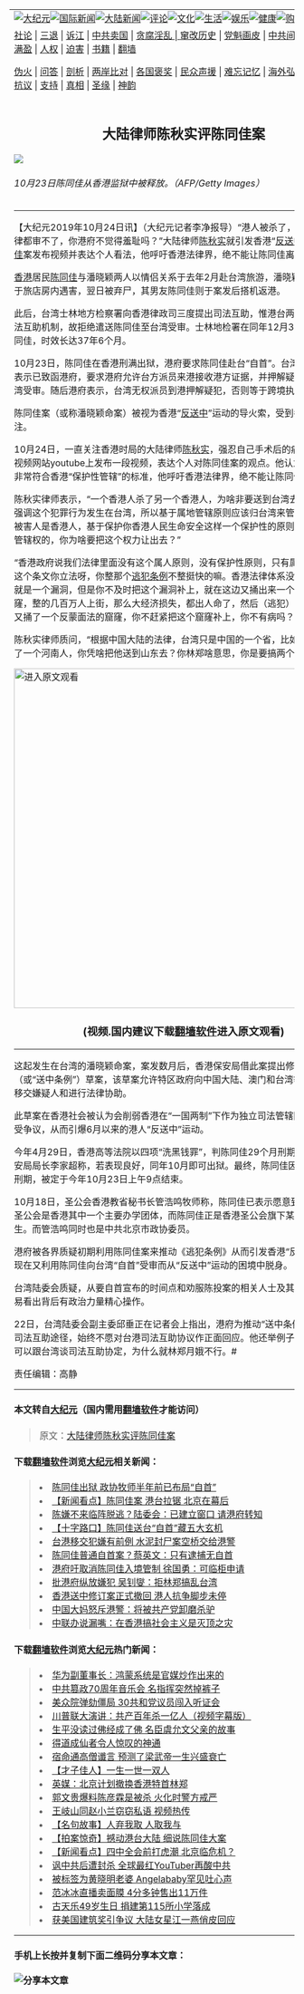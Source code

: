<a name="1" id="1" target="_blank"></a><span id="1"></span>
<table border="0"><tr><td colspan="2" VALIGN=TOP><a href="https://github.com/brkypg2370/djy/blob/master/gb/nsc413.md#1"><img src="https://raw.githubusercontent.com/brkypg2370/www/master/t/djy/1.jpg" title="大纪元"></a><a href="https://github.com/brkypg2370/djy/blob/master/gb/n24hr.md#1"><img src="https://raw.githubusercontent.com/brkypg2370/www/master/t/djy/3.jpg" title="国际新闻"></a><a href="https://github.com/brkypg2370/djy/blob/master/gb/nsc413.md#1"><img src="https://raw.githubusercontent.com/brkypg2370/www/master/t/djy/4.jpg" title="大陆新闻"></a><a href="https://github.com/brkypg2370/djy/blob/master/gb/news392.md#1"><img src="https://raw.githubusercontent.com/brkypg2370/www/master/t/djy/5.jpg" title="评论"></a><a href="https://github.com/brkypg2370/djy/blob/master/gb/news2007.md#1"><img src="https://raw.githubusercontent.com/brkypg2370/www/master/t/djy/6.jpg" title="文化"></a><a href="https://github.com/brkypg2370/djy/blob/master/gb/news2008.md#1"><img src="https://raw.githubusercontent.com/brkypg2370/www/master/t/djy/7.jpg" title="生活"></a><a href="https://github.com/brkypg2370/djy/blob/master/gb/ncyule.md#1"><img src="https://raw.githubusercontent.com/brkypg2370/www/master/t/djy/8.jpg" title="娱乐"></a><a href="https://github.com/brkypg2370/djy/blob/master/gb/nsc1002.md#1"><img src="https://raw.githubusercontent.com/brkypg2370/www/master/t/djy/9.jpg" title="健康"><a href="https://www.youlucky.com"><img src="https://raw.githubusercontent.com/brkypg2370/www/master/t/djy/10.jpg" title="购物"></a><a href="https://www.supportepoch.org/donation?utm_medium=epochtimes&utm_source=referral&utm_campaign=donate_button_djyhomepage"><img src="https://raw.githubusercontent.com/brkypg2370/www/master/t/djy/12.jpg" title="捐款"></a></td></tr>
<tr><td colspan="2" VALIGN=TOP><a target="_blank" href="https://git.io/fjCRf">社论</a> | <a target="_blank" href="https://github.com/brkypg2370/djy/blob/master/gb/nf5657.md#1">三退</a> | <a target="_blank" href="https://github.com/brkypg2370/djy/blob/master/gb/nf6123.md#1">诉江</a> | <a target="_blank" href="https://github.com/brkypg2370/djy/blob/master/gb/nf1176117.md#1">中共卖国</a> | <a target="_blank" href="https://github.com/brkypg2370/djy/blob/master/gb/nf5773.md#1">贪腐淫乱 | <a target="_blank" href="https://github.com/brkypg2370/djy/blob/master/gb/nf1176115.md#1">窜改历史</a> | <a target="_blank" href="https://github.com/brkypg2370/djy/blob/master/gb/nf1176107.md#1">党魁画皮</a> | <a target="_blank" href="https://github.com/brkypg2370/djy/blob/master/gb/nf1320400.md#1">中共间谍</a> | <a target="_blank" href="https://github.com/brkypg2370/djy/blob/master/gb/nf1176114.md#1">破坏传统</a> | <a target="_blank" href="https://github.com/brkypg2370/djy/blob/master/gb/nf5287.md#1">恶贯满盈</a> | <a target="_blank" href="https://github.com/brkypg2370/djy/blob/master/gb/ncid278.md#1">人权</a> | <a target="_blank" href="https://github.com/brkypg2370/djy/blob/master/gb/nf1176111.md#1">迫害</a> | <a target="_blank" href="https://github.com/brkypg2370/djy/blob/master/gb/nf1235328.md#1">书籍</a> | <a target="_blank" href="https://github.com/brkypg2370/www/blob/master/README.md?zsrh#1">翻墙</a></p><p><a target="_blank" href="https://github.com/brkypg2370/djy/blob/master/gb/nf5562.md#1">伪火</a> | <a target="_blank" href="https://github.com/brkypg2370/djy/blob/master/gb/nf4378.md#1">问答</a> | <a target="_blank" href="https://github.com/brkypg2370/djy/blob/master/gb/nf5792.md#1">剖析</a> | <a target="_blank" href="https://github.com/brkypg2370/djy/blob/master/gb/nf5735.md#1">两岸比对</a> | <a target="_blank" href="https://github.com/brkypg2370/djy/blob/master/gb/nf6119.md#1">各国褒奖</a> | <a target="_blank" href="https://github.com/brkypg2370/djy/blob/master/gb/nf6120.md#1">民众声援</a> | <a target="_blank" href="https://github.com/brkypg2370/djy/blob/master/gb/nf1188594.md#1">难忘记忆</a> | <a target="_blank" href="https://github.com/brkypg2370/djy/blob/master/gb/nf3180.md#1">海外弘传</a> | <a target="_blank" href="https://github.com/brkypg2370/djy/blob/master/gb/nf5410.md#1">万人上访</a> | <a target="_blank" href="https://github.com/brkypg2370/ntdtv/blob/master/gb/prog1530_1.md#1">和平抗议</a> | <a target="_blank" href="https://github.com/brkypg2370/djy/blob/master/gb/nf4386.md#1">支持</a> | <a target="_blank" href="https://github.com/brkypg2370/djy/blob/master/gb/nf4389.md#1">真相</a> | <a target="_blank" href="https://github.com/brkypg2370/djy/blob/master/gb/nf5790.md#1">圣缘</a> | <a target="_blank" href="https://github.com/brkypg2370/djy/blob/master/gb/nf4786.md#1">神韵</a></td></tr>
<tr><td VALIGN=TOP width="626"><h2 align=center>大陆律师陈秋实评陈同佳案</h2>
<img src="http://i.epochtimes.com/assets/uploads/2019/10/GettyImages-1177685310-600x400.jpg" />
<h6>10月23日陈同佳从香港监狱中被释放。（AFP/Getty Images）
</h6>
<hr>
<p>【大纪元2019年10月24日讯】（大纪元记者李净报导）“港人被杀了，<a href="https://github.com/brkypg2370/djy/blob/master/gb/tag/%E9%A6%99%E6%B8%AF.md">香港</a>自己的法律都审不了，你港府不觉得羞耻吗？”大陆律师<a href="https://github.com/brkypg2370/djy/blob/master/gb/tag/%E9%99%88%E7%A7%8B%E5%AE%9E.md">陈秋实</a>就引发香港“<a href="https://github.com/brkypg2370/djy/blob/master/gb/tag/%E5%8F%8D%E9%80%81%E4%B8%AD.md">反送中</a>”运动的<a href="https://github.com/brkypg2370/djy/blob/master/gb/tag/%E9%99%88%E5%90%8C%E4%BD%B3.md">陈同佳</a>案发布视频并表达个人看法，他呼吁香港法律界，绝不能让陈同佳离开香港。</p>
<p><a href="https://github.com/brkypg2370/djy/blob/master/gb/tag/%E9%A6%99%E6%B8%AF.md">香港</a>居民<a href="https://github.com/brkypg2370/djy/blob/master/gb/tag/%E9%99%88%E5%90%8C%E4%BD%B3.md">陈同佳</a>与潘晓颖两人以情侣关系于去年2月赴台湾旅游，潘晓颖在当月17日于旅店房内遇害，翌日被弃尸，其男友陈同佳则于案发后搭机返港。</p>
<p>此后，台湾士林地方检察署向香港律政司三度提出司法互助，惟港台两地之间并无司法互助机制，故拒绝遣送陈同佳至台湾受审。士林地检署在同年12月3日正式通缉陈同佳，时效长达37年6个月。</p>
<p>10月23日，陈同佳在香港刑满出狱，港府要求陈同佳赴台“自首”。台湾陆委会22日表示已致函港府，要求港府允许台方派员来港接收港方证据，并押解疑犯陈同佳到台湾受审。随后港府表示，台湾无权派员到港押解疑犯，否则等于跨境执法。</p>
<p>陈同佳案（或称潘晓颖命案）被视为香港“<a href="https://github.com/brkypg2370/djy/blob/master/gb/tag/%E5%8F%8D%E9%80%81%E4%B8%AD.md">反送中</a>”运动的导火索，受到各界广泛关注。</p>
<p>10月24日，一直关注香港时局的大陆律师<a href="https://github.com/brkypg2370/djy/blob/master/gb/tag/%E9%99%88%E7%A7%8B%E5%AE%9E.md">陈秋实</a>，强忍自己手术后的痛苦，在海外视频网站youtube上发布一段视频，表达个人对陈同佳案的观点。他认为，陈同佳案非常符合香港“保护性管辖”的标准，他呼吁香港法律界，绝不能让陈同佳离开香港。</p>
<p>陈秋实律师表示，“一个香港人杀了另一个香港人，为啥非要送到台湾去？香港政府总强调这个犯罪行为发生在台湾，所以基于属地管辖原则应该归台湾来管，但你不想想被害人是香港人，基于保护你香港人民生命安全这样一个保护性的原则，你香港是有管辖权的，你为啥要把这个权力让出去？”</p>
<p>“香港政府说我们法律里面没有这个属人原则，没有保护性原则，只有属地原则，没有这个条文你立法呀，你整那个<a href="https://github.com/brkypg2370/djy/blob/master/gb/tag/%E9%80%83%E7%8A%AF%E6%9D%A1%E4%BE%8B.md">逃犯条例</a>不整挺快的嘛。香港法律体系没有保护性管辖就是一个漏洞，但是你不及时把这个漏洞补上，就在这边又捅出来一个逃犯条例的窟窿，整的几百万人上街，那么大经济损失，都出人命了，然后（逃犯）条例撤回了，又捅了一个反蒙面法的窟窿，你不赶紧把这个窟窿补上，你不有病吗？”</p>
<p>陈秋实律师质问，“根据中国大陆的法律，台湾只是中国的一个省，比如一个河南人杀了一个河南人，你凭啥把他送到山东去？你林郑啥意思，你是要搞两个中国是吗？”</p>
<p style="text-align: center;"><div class="video_fit_container"><a width="635" b="356" class="video_frame" src=""></a><a href="https://git.io/Je0PV"><img width="600" src="https://raw.githubusercontent.com/brkypg2370/djy/master/gb/300/djtsp.jpg" title="进入原文观看"  alt="进入原文观看"></a><h3 align=center>(视频.国内建议下载<a href="https://git.io/JesJV">翻墙软件</a>进入原文观看)</h3><hr><a src="https://www.youtube.com/embed/AiqgBh5qSTo?wmode=transparent&#038;wmode=opaque" allowfullscreen></a>
	</div></p>
<p>这起发生在台湾的潘晓颖命案，案发数月后，香港保安局借此案提出修订《<a href="https://github.com/brkypg2370/djy/blob/master/gb/tag/%E9%80%83%E7%8A%AF%E6%9D%A1%E4%BE%8B.md">逃犯条例</a>》（或“送中条例”）草案，该草案允许特区政府向中国大陆、澳门和台湾等司法管辖区移交嫌疑人和进行法律协助。</p>
<p>此草案在香港社会被认为会削弱香港在“一国两制”下作为独立司法管辖区的地位而备受争议，从而引爆6月以来的港人“反送中”运动。</p>
<p>今年4月29日，香港高等法院以四项“洗黑钱罪”，判陈同佳29个月刑期。当时香港保安局局长李家超称，若表现良好，同年10月即可出狱。最终，陈同佳因洗黑钱坐监的刑期，被定于今年10月23日上午9点结束。</p>
<p>10月18日，圣公会香港教省秘书长管浩鸣牧师称，陈同佳已表示愿意到台湾受审。圣公会是香港其中一个主要办学团体，而陈同佳正是香港圣公会旗下某中学的毕业生。而管浩鸣同时也是中共北京市政协委员。</p>
<p>港府被各界质疑初期利用陈同佳案来推动《逃犯条例》从而引发香港“反送中”运动，现在又利用陈同佳向台湾“自首”受审而从“反送中”运动的困境中脱身。</p>
<p>台湾陆委会质疑，从要自首宣布的时间点和劝服陈投案的相关人士及其背景，均可轻易看出背后有政治力量精心操作。</p>
<p>22日，台湾陆委会副主委邱垂正在记者会上指出，港府为推动“送中条例”而回避台港司法互助途径，始终不愿对台港司法互助协议作正面回应。他还举例子说：连北京都可以跟台湾谈司法互助协定，为什么就林郑月娥不行。#</p>
<p>责任编辑：高静</p>
<hr>

#### 本文转自<a href="http://www.epochtimes.com">大纪元</a>（国内需用<a href="https://git.io/JesJV">翻墙软件</a>才能访问）
> 原文：<a href="http://www.epochtimes.com/gb/19/10/24/n11609432.htm">大陆律师陈秋实评陈同佳案</a>
#### 下载<a href="https://git.io/JesJV">翻墙软件</a>浏览<a href="http://www.epochtimes.com">大纪元</a>相关新闻：
> <li><a href="http://www.epochtimes.com/gb/19/10/23/n11607928.htm">陈同佳出狱 政协牧师半年前已布局“自首”</a></li>
> <li><a href="http://www.epochtimes.com/gb/19/10/23/n11607481.htm">【新闻看点】陈同佳案 港台拉锯 北京在幕后</a></li>
> <li><a href="http://www.epochtimes.com/gb/19/10/23/n11607255.htm">陈嫌不来临阵脱逃？陆委会：已建立窗口 请港府转知</a></li>
> <li><a href="http://www.epochtimes.com/gb/19/10/23/n11605869.htm">【十字路口】陈同佳送台“自首”藏五大玄机</a></li>
> <li><a href="http://www.epochtimes.com/gb/19/10/23/n11606779.htm">台港移交犯嫌有前例 水泥封尸案空桥交给港警</a></li>
> <li><a href="http://www.epochtimes.com/gb/19/10/23/n11606983.htm">陈同佳普通自首案？蔡英文：只有逮捕无自首</a></li>
> <li><a href="http://www.epochtimes.com/gb/19/10/23/n11607005.htm">港府吁取消陈同佳入境管制 徐国勇：可临柜申请</a></li>
> <li><a href="http://www.epochtimes.com/gb/19/10/23/n11606893.htm">批港府纵放嫌犯 吴钊燮：拒林郑搞乱台湾</a></li>
> <li><a href="http://www.epochtimes.com/gb/19/10/23/n11606683.htm">香港送中修订案正式撤回 港人抗争脚步未停</a></li>
> <li><a href="https://github.com/brkypg2370/djy/blob/master/gb/19/8/8/n11440874.md">中国大妈怒斥港警：将被共产党卸磨杀驴</a></li>
> <li><a href="https://github.com/brkypg2370/djy/blob/master/gb/19/8/25/n11476986.md">中联办说漏嘴：在香港搞社会主义是灭顶之灾</a></li>

#### 下载<a href="https://git.io/JesJV">翻墙软件</a>浏览<a href="http://www.epochtimes.com">大纪元</a>热门新闻：
> <li><a href="http://www.epochtimes.com/gb/19/10/23/n11607886.htm">华为副董事长：鸿蒙系统是官媒炒作出来的</a></li>
> <li><a href="http://www.epochtimes.com/gb/19/10/23/n11607434.htm">中共篡政70周年音乐会 名指挥突然掉裤子</a></li>
> <li><a href="http://www.epochtimes.com/gb/19/10/23/n11607746.htm">美众院弹劾僵局 30共和党议员闯入听证会</a></li>
> <li><a href="http://www.epochtimes.com/gb/19/10/24/n11608275.htm">川普联大演讲：共产百年杀一亿人（视频字幕版）</a></li>
> <li><a href="http://www.epochtimes.com/gb/19/10/3/n11565683.htm">生平没读过佛经成了佛  名臣虞允文父亲的故事</a></li>
> <li><a href="http://www.epochtimes.com/gb/19/10/14/n11588372.htm">得道成仙者令人惊叹的神通</a></li>
> <li><a href="http://www.epochtimes.com/gb/19/10/14/n11587545.htm">宿命通高僧谶言 预测了梁武帝一生兴盛衰亡</a></li>
> <li><a href="http://www.epochtimes.com/gb/19/10/17/n11594823.htm">【才子佳人】一生一世一双人</a></li>
> <li><a href="http://www.epochtimes.com/gb/19/10/22/n11605738.htm">英媒：北京计划撤换香港特首林郑</a></li>
> <li><a href="http://www.epochtimes.com/gb/19/10/22/n11605499.htm">郭文贵爆料陈彦霖是被杀 火化时警方戒严</a></li>
> <li><a href="http://www.epochtimes.com/gb/19/10/22/n11605303.htm">王岐山同赵小兰窃窃私语 视频热传</a></li>
> <li><a href="http://www.epochtimes.com/gb/18/8/27/n10670186.htm">【名句故事】人弃我取 人取我与</a></li>
> <li><a href="http://www.epochtimes.com/gb/19/10/24/n11608251.htm">【拍案惊奇】撼动港台大陆 细说陈同佳大案</a></li>
> <li><a href="http://www.epochtimes.com/gb/19/10/22/n11605315.htm">【新闻看点】四中全会前打虎潮 北京临危机？</a></li>
> <li><a href="http://www.epochtimes.com/gb/19/10/21/n11603285.htm">讽中共后遭封杀 全球最红YouTuber再酸中共</a></li>
> <li><a href="http://www.epochtimes.com/gb/19/10/22/n11605693.htm">被标签为黄晓明老婆 Angelababy罕见吐心声</a></li>
> <li><a href="http://www.epochtimes.com/gb/19/10/22/n11605514.htm">范冰冰直播卖面膜 4分多钟售出11万件</a></li>
> <li><a href="http://www.epochtimes.com/gb/19/10/23/n11607703.htm">古天乐49岁生日 捐建第115所小学落成</a></li>
> <li><a href="http://www.epochtimes.com/gb/19/10/23/n11607435.htm">获美国建筑奖引争议 大陆女星江一燕俏皮回应</a></li>
<hr>

#### 手机上长按并复制下面二维码分享本文章：<br><br><img src="http://www.hehaibao.com/qr/index.php?m=1&e=L&p=10&t=&d=https://github.com/brkypg2370/djy/blob/master/gb/19/10/24/n11609432.md%231" title="分享本文章"></td><td VALIGN=TOP><a href="https://github.com/brkypg2370/djy/blob/master/gb/16/1/21/n4622075.md?dfh#1" target="_blank"><img src="https://raw.githubusercontent.com/brkypg2370/djy/master/gb/300/wei-f1.jpg" title="中共的伪火骗局"  alt="中共的伪火骗局"></a><br><a href="https://github.com/brkypg2370/yh/blob/master/README.md?dfh#1" target="_blank"><img src="https://raw.githubusercontent.com/brkypg2370/djy/master/gb/300/yong-h.jpg" title="永恒的见证"  alt="永恒的见证"></a><br><a href="https://github.com/brkypg2370/djy/blob/master/gb/13/9/29/n3974789.md?dfh#1" target="_blank"><img src="https://raw.githubusercontent.com/brkypg2370/djy/master/gb/300/shang-lnz.jpg" title="善良女子被中共投男牢"  alt="善良女子被中共投男牢"></a><br><a href="https://github.com/brkypg2370/djy/blob/master/gb/16/3/16/n4663449.md?dfh#1" target="_blank"><img src="https://raw.githubusercontent.com/brkypg2370/djy/master/gb/300/huo-z3.jpg" title="警卫目击活摘器官"  alt="警卫目击活摘器官"></a><br><a href="https://github.com/brkypg2370/djy/blob/master/gb/16/8/7/n8177641.md?dfh#1" target="_blank"><img src="https://raw.githubusercontent.com/brkypg2370/djy/master/gb/300/huo-z4.jpg" title="证人描述活摘恐怖"  alt="证人描述活摘恐怖"></a><br><a href="https://github.com/brkypg2370/djy/blob/master/gb/10/4/19/n2881569.md?dfh#1" target="_blank"><img src="https://raw.githubusercontent.com/brkypg2370/djy/master/gb/300/huo-z1.jpg" title="揭开活摘器官黑幕"  alt="揭开活摘器官黑幕"></a><br><a href="https://github.com/brkypg2370/djy/blob/master/gb/10/11/7/n3077476.md?dfh#1" target="_blank"><img src="https://raw.githubusercontent.com/brkypg2370/djy/master/gb/300/ma-ks.jpg" title="马克思的成魔之路"  alt="马克思的成魔之路"></a><br><a href="https://github.com/brkypg2370/djy/blob/master/gb/14/6/9/n4173977.md?dfh#1" target="_blank"><img src="https://raw.githubusercontent.com/brkypg2370/djy/master/gb/300/chang-zs.jpg" title="藏字石 蕴天机"  alt="藏字石 蕴天机"></a><br><a href="https://github.com/brkypg2370/djy/blob/master/gb/18/5/10/n10381511.md?dfh#1" target="_blank"><img src="https://raw.githubusercontent.com/brkypg2370/djy/master/gb/300/st1.jpg" title="关注3亿人三退"  alt="关注3亿人三退"></a><br><a href="https://github.com/brkypg2370/djy/blob/master/gb/18/3/21/n10237682.md?dfh#1" target="_blank"><img src="https://raw.githubusercontent.com/brkypg2370/djy/master/gb/300/jie-t.jpg" title="解体中共复兴中华"  alt="解体中共复兴中华"></a><br><a href="https://github.com/brkypg2370/djy/blob/master/gb/9/2/9/n2422991.md?dfh#1" target="_blank"><img src="https://raw.githubusercontent.com/brkypg2370/djy/master/gb/300/gao-zs.jpg" title="中共迫害良心律师"  alt="中共迫害良心律师"></a><br><a href="https://github.com/brkypg2370/djy/blob/master/gb/18/12/9/n10900044.md?dfh#1" target="_blank"><img src="https://raw.githubusercontent.com/brkypg2370/djy/master/gb/300/sj1.jpg" title="303万人举报江泽民"  alt="303万人举报江泽民"></a><br><a href="https://github.com/brkypg2370/djy/blob/master/gb/18/8/28/n10672014.md?dfh#1" target="_blank"><img src="https://raw.githubusercontent.com/brkypg2370/djy/master/gb/300/sj2.jpg" title="这些官员为何起诉江泽民"  alt="这些官员为何起诉江泽民"></a><br><a href="https://github.com/brkypg2370/djy/blob/master/gb/8/12/18/n2367165.md?dfh#1" target="_blank"><img src="https://raw.githubusercontent.com/brkypg2370/djy/master/gb/300/liangan.jpg" title="海峡两岸的强烈对比"  alt="海峡两岸的强烈对比"></a><br><a href="https://github.com/brkypg2370/djy/blob/master/gb/15/5/5/n4427238.md?dfh#1" target="_blank"><img src="https://raw.githubusercontent.com/brkypg2370/djy/master/gb/300/jia-ndzl.jpg" title="加拿大总理的贺信"  alt="加拿大总理的贺信"></a><br><a href="https://github.com/brkypg2370/djy/blob/master/gb/11/6/17/n3289382.md?dfh#1" target="_blank"><img src="https://raw.githubusercontent.com/brkypg2370/djy/master/gb/300/xiao-wd.jpg" title="探寻真相兼听则明"  alt="探寻真相兼听则明"></a><br><a href="https://github.com/brkypg2370/djy/blob/master/gb/18/10/27/n10812623.md?dfh#1" target="_blank"><img src="https://raw.githubusercontent.com/brkypg2370/djy/master/gb/300/yindu.jpg" title="印度媒体报道东方"  alt="印度媒体报道东方"></a><br><a href="https://github.com/brkypg2370/djy/blob/master/gb/18/6/9/n10469652.md?dfh#1" target="_blank"><img src="https://raw.githubusercontent.com/brkypg2370/djy/master/gb/300/xie-j.jpg" title="不一样的海外校园"  alt="不一样的海外校园"></a><br><a href="https://github.com/brkypg2370/djy/blob/master/gb/7/4/5/n1669415.md?dfh#1" target="_blank"><img src="https://raw.githubusercontent.com/brkypg2370/djy/master/gb/300/li-up.jpg" title="从大师到徒弟的传奇"  alt="从大师到徒弟的传奇"></a><br><a href="https://github.com/brkypg2370/djy/blob/master/gb/17/5/26/n9191512.md?dfh#1" target="_blank"><img src="https://raw.githubusercontent.com/brkypg2370/djy/master/gb/300/zfl2.jpg" title="亿万人与东方一本奇书"  alt="亿万人与东方一本奇书"></a><br><a href="https://github.com/brkypg2370/djy/blob/master/gb/13/11/27/n4020290.md?dfh#1" target="_blank"><img src="https://raw.githubusercontent.com/brkypg2370/djy/master/gb/300/zhen-h.jpg" title="大陆见不到的震撼场面"  alt="大陆见不到的震撼场面"></a><br><a href="https://github.com/brkypg2370/djy/blob/master/gb/15/7/17/n4482910.md?dfh#1" target="_blank"><img src="https://raw.githubusercontent.com/brkypg2370/djy/master/gb/300/dalu-sk.jpg" title="人心向善 大陆当初盛况"  alt="人心向善 大陆当初盛况"></a><br><a href="https://github.com/brkypg2370/djy/blob/master/gb/9/10/15/n2689419.md?dfh#1" target="_blank"><img src="https://raw.githubusercontent.com/brkypg2370/djy/master/gb/300/zfl1.jpg" title="追寻真理 这书讲什么"  alt="追寻真理 这书讲什么"></a><br><a href="https://github.com/brkypg2370/www/blob/master/README.md?dfh#1" target="_blank"><img src="https://raw.githubusercontent.com/brkypg2370/djy/master/gb/300/fq1.jpg" title="下载免费翻墙软件"  alt="下载免费翻墙软件"></a><br></td></tr></table>
